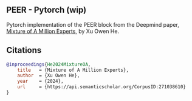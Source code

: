 ## PEER - Pytorch (wip)

Pytorch implementation of the PEER block from the Deepmind paper, <a href="https://arxiv.org/abs/2407.04153">Mixture of A Million Experts</a>, by Xu Owen He.

## Citations

```bibtex
@inproceedings{He2024MixtureOA,
    title   = {Mixture of A Million Experts},
    author  = {Xu Owen He},
    year    = {2024},
    url     = {https://api.semanticscholar.org/CorpusID:271038610}
}
```
